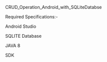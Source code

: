 CRUD_Operation_Android_with_SQLiteDatabse

Required Specifications:-

Android Studio

SQLITE Database

JAVA 8

SDK
